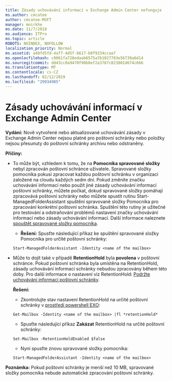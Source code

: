 ```yaml
---
title: Zásady uchovávání informací v Exchange Admin Center nefunguje
ms.author: cmcatee
author: cmcatee-MSFT
manager: mnirkhe
ms.date: 11/7/2018
ms.audience: ITPro
ms.topic: article
ROBOTS: NOINDEX, NOFOLLOW
localization_priority: Normal
ms.assetid: a48fd5fd-4af7-4d5f-b617-b0f9334ccaa7
ms.openlocfilehash: c9061fa728edaab6575a7b1027783e56739a6d14
ms.sourcegitcommit: dd43cc0a9470f98b8ef2a3787c823801d674c666
ms.translationtype: MT
ms.contentlocale: cs-CZ
ms.lasthandoff: 02/12/2019
ms.locfileid: "29934985"
---
```

# <a name="retention-policies-in-exchange-admin-center"></a>Zásady uchovávání informací v Exchange Admin Center

 **Vydání:** Nově vytvořené nebo aktualizované uchovávání zásady v Exchange Admin Center nejsou platné pro poštovní schránky nebo položky nejsou přesunuty do poštovní schránky archivu nebo odstraněny. 
  
 **Příčiny:**
  
- To může být, vzhledem k tomu, že na **Pomocníka spravované složky** nebyl zpracován poštovní schránce uživatele. Spravované složky pomocníka pokusí zpracovat každou poštovní schránku v organizaci založené na cloudu každých sedm dní. Pokud změníte značku uchovávání informací nebo použít jiné zásady uchovávání informací poštovní schránky, můžete počkat, dokud spravované složky pomáhají zpracovává poštovní schránky nebo můžete spustit rutinu Start-ManagedFolderAssistant spuštění spravované složky Pomocníka pro zpracování konkrétní poštovní schránka. Spuštění této rutiny je užitečné pro testování a odstraňování problémů nastavení značky uchovávání informací nebo zásady uchovávání informací. Další informace naleznete [spouštět spravované složky pomocníka](https://msdn.microsoft.com/library/gg271153%28v=exchsrvcs.149%29.aspx#managedfolderassist).
    
  - **Řešení:** Spusťte následující příkaz ke spuštění spravované složky Pomocníka pro určité poštovní schránky: 
    
  ```
  Start-ManagedFolderAssistant -Identity <name of the mailbox>
  ```

- Může to dojít také v případě **RetentionHold** byla **povolena** v poštovní schránce. Pokud poštovní schránka byla umístěna na RetentionHold, zásady uchovávání informací schránky nebudou zpracovány během této doby. Pro další informace o nastavení viz RetentionHold: [Podržte uchovávání informací poštovní schránky](https://docs.microsoft.com/exchange/security-and-compliance/messaging-records-management/mailbox-retention-hold).
    
    **Řešení:**
    
  - Zkontrolujte stav nastavení RetentionHold na určité poštovní schránky v [prostředí powershell EXO](https://docs.microsoft.com/powershell/exchange/exchange-online/connect-to-exchange-online-powershell/connect-to-exchange-online-powershell?view=exchange-ps):
    
  ```
  Get-Mailbox -Identity <name of the mailbox> |fl *retentionHold*
  ```

  - Spusťte následující příkaz **Zakázat** RetentionHold na určité poštovní schránky: 
    
  ```
  Set-Mailbox -RetentionHoldEnabled $false
  ```

  - Nyní spusťte znovu spravované složky pomocníka:
    
  ```
  Start-ManagedFolderAssistant -Identity <name of the mailbox>
  ```

 **Poznámka:** Pokud poštovní schránky je menší než 10 MB, spravované složky pomocníka nebude automatické zpracování poštovní schránky. 
  

